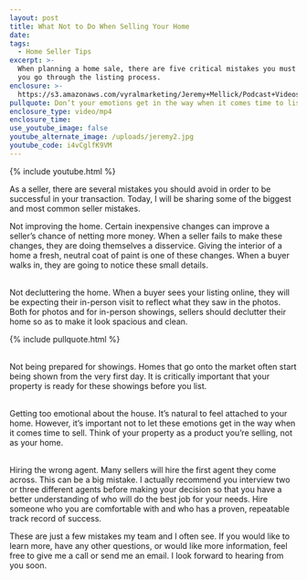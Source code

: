 ```yaml
---
layout: post
title: What Not to Do When Selling Your Home
date:
tags:
  - Home Seller Tips
excerpt: >-
  When planning a home sale, there are five critical mistakes you must avoid as
  you go through the listing process.
enclosure: >-
  https://s3.amazonaws.com/vyralmarketing/Jeremy+Mellick/Podcast+Videos/Excel+Real+Estate+Experts-+Biggest+Seller+Mistakes.mp4
pullquote: Don’t your emotions get in the way when it comes time to list your home.
enclosure_type: video/mp4
enclosure_time:
use_youtube_image: false
youtube_alternate_image: /uploads/jeremy2.jpg
youtube_code: i4vCglfK9VM
---
```


{% include youtube.html %}

As a seller, there are several mistakes you should avoid in order to be successful in your transaction. Today, I will be sharing some of the biggest and most common seller mistakes.&nbsp;

Not improving the home. Certain inexpensive changes can improve a seller’s chance of netting more money. When a seller fails to make these changes, they are doing themselves a disservice. Giving the interior of a home a fresh, neutral coat of paint is one of these changes. When a buyer walks in, they are going to notice these small details.

<br>Not decluttering the home. When a buyer sees your listing online, they will be expecting their in-person visit to reflect what they saw in the photos. Both for photos and for in-person showings, sellers should declutter their home so as to make it look spacious and clean.&nbsp;

{% include pullquote.html %}

<br>Not being prepared for showings. Homes that go onto the market often start being shown from the very first day. It is critically important that your property is ready for these showings before you list.&nbsp;

<br>Getting too emotional about the house. It’s natural to feel attached to your home. However, it’s important not to let these emotions get in the way when it comes time to sell. Think of your property as a product you’re selling, not as your home.

<br>Hiring the wrong agent. Many sellers will hire the first agent they come across. This can be a big mistake. I actually recommend you interview two or three different agents before making your decision so that you have a better understanding of who will do the best job for your needs. Hire someone who you are comfortable with and who has a proven, repeatable track record of success.

These are just a few mistakes my team and I often see. If you would like to learn more, have any other questions, or would like more information, feel free to give me a call or send me an email. I look forward to hearing from you soon.